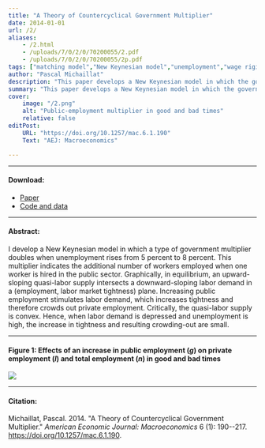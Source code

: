 ```yaml
---
title: "A Theory of Countercyclical Government Multiplier" 
date: 2014-01-01
url: /2/
aliases: 
    - /2.html
    - /uploads/7/0/2/0/70200055/2.pdf
    - /uploads/7/0/2/0/70200055/2p.pdf
tags: ["matching model","New Keynesian model","unemployment","wage rigidity","government spending","multiplier","business cycles"]
author: "Pascal Michaillat"
description: "This paper develops a New Keynesian model in which the government multiplier doubles when the unemployment rate rises from 5% to 8%." 
summary: "This paper develops a New Keynesian model in which the government multiplier doubles when the unemployment rate rises from 5% to 8%. The multiplier is so countercyclical because in bad times, on the labor market, job rationing dwarfes matching frictions." 
cover:
    image: "/2.png"
    alt: "Public-employment multiplier in good and bad times"
    relative: false
editPost:
    URL: "https://doi.org/10.1257/mac.6.1.190"
    Text: "AEJ: Macroeconomics"

---
```


---

#### Download:

- [Paper](/2.pdf)
- [Code and data](https://github.com/pmichaillat/countercyclical-multiplier)

---

#### Abstract:

I develop a New Keynesian model in which a type of government multiplier doubles when unemployment rises from 5 percent to 8 percent. This multiplier indicates the additional number of workers employed when one worker is hired in the public sector. Graphically, in equilibrium, an upward-sloping quasi-labor supply intersects a downward-sloping labor demand in a (employment, labor market tightness) plane. Increasing public employment stimulates labor demand, which increases tightness and therefore crowds out private employment. Critically, the quasi-labor supply is convex. Hence, when labor demand is depressed and unemployment is high, the increase in tightness and resulting crowding-out are small.

---

#### Figure 1:  Effects of an increase in public employment ($g$) on private employment ($l$) and total employment ($n$) in good and bad times

![](/2.png)

---

#### Citation:

Michaillat, Pascal. 2014. "A Theory of  Countercyclical Government Multiplier." *American Economic Journal: Macroeconomics* 6 (1): 190--217. https://doi.org/10.1257/mac.6.1.190.

